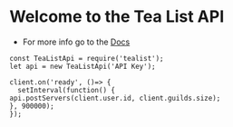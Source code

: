 Welcome to the Tea List API
=================

- For more info go to the [Docs](https://tea-list.glitch.me/)

```
const TeaListApi = require('tealist');
let api = new TeaListApi('API Key');

client.on('ready', ()=> {
  setInterval(function() {
api.postServers(client.user.id, client.guilds.size);
}, 900000);
});
```
